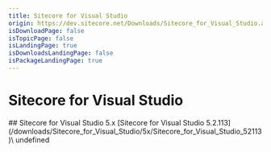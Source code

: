```yaml
---
title: Sitecore for Visual Studio
origin: https://dev.sitecore.net/Downloads/Sitecore_for_Visual_Studio.aspx
isDownloadPage: false
isTopicPage: false
isLandingPage: true
isDownloadsLandingPage: false
isPackageLandingPage: true
---
```


# Sitecore for Visual Studio

<Card variant='outlineRaised' px={0} mb={8}>
<CardHeader>
## Sitecore for Visual Studio 5.x
</CardHeader>
<CardBody>
[Sitecore for Visual Studio 5.2.113](/downloads/Sitecore_for_Visual_Studio/5x/Sitecore_for_Visual_Studio_52113)\
undefined


</CardBody>          
</Card>
